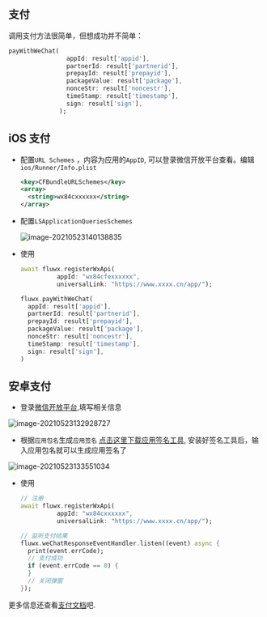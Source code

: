 ## 支付

调用支付方法很简单，但想成功并不简单：

```dart
payWithWeChat(
                appId: result['appid'],
                partnerId: result['partnerid'],
                prepayId: result['prepayid'],
                packageValue: result['package'],
                nonceStr: result['noncestr'],
                timeStamp: result['timestamp'],
                sign: result['sign'],
              );
```

## iOS 支付

* 配置`URL Schemes` ，内容为应用的`AppID`, 可以登录微信开放平台查看。编辑`ios/Runner/Info.plist`

  ```xml
  <key>CFBundleURLSchemes</key>
  <array>
    <string>wx84cxxxxxx</string>
  </array>
  ```

* 配置`LSApplicationQueriesSchemes`

  ![image-20210523140138835](https://gitee.com/inkkk0516/typora/raw/master/image-20210523140138835.png)

* 使用

  ```dart
  await fluwx.registerWxApi(
            appId: "wx84cfexxxxxx",
            universalLink: "https://www.xxxx.cn/app/");
  
  fluwx.payWithWeChat(
    appId: result['appid'],
    partnerId: result['partnerid'],
    prepayId: result['prepayid'],
    packageValue: result['package'],
    nonceStr: result['noncestr'],
    timeStamp: result['timestamp'],
    sign: result['sign'],
  )
  ```

  

## 安卓支付

* 登录[微信开放平台](https://open.weixin.qq.com/cgi-bin/index?t=home/index&lang=zh_CN&token=f3443bb5b660c02dbbc86fb324adce3239e5ab22),填写相关信息

![image-20210523132928727](https://gitee.com/inkkk0516/typora/raw/master/image-20210523132928727.png)

* 根据`应用包名`生成`应用签名` [点击这里下载应用签名工具](https://developers.weixin.qq.com/doc/oplatform/Downloads/Android_Resource.html), 安装好签名工具后，输入应用包名就可以生成应用签名了

![image-20210523133551034](https://gitee.com/inkkk0516/typora/raw/master/image-20210523133551034.png)


* 使用

  ```dart
  // 注册
  await fluwx.registerWxApi(
            appId: "wx84cxxxxxx",
            universalLink: "https://www.xxxx.cn/app/");
  
  // 监听支付结果
  fluwx.weChatResponseEventHandler.listen((event) async {
    print(event.errCode);
  	// 支付成功  
    if (event.errCode == 0) {
    }
    // 关闭弹窗
  });
  ```

  

更多信息还查看[支付文档](https://pay.weixin.qq.com/wiki/doc/api/app/app.php?chapter=11_1#)吧.
